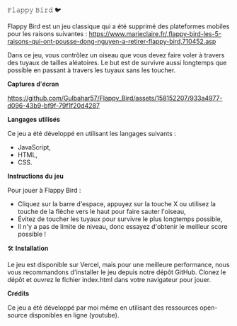 𝙵𝚕𝚊𝚙𝚙𝚢 𝙱𝚒𝚛𝚍 🐦

Flappy Bird est un jeu classique qui a été supprimé des plateformes mobiles pour les raisons suivantes : https://www.marieclaire.fr/,flappy-bird-les-5-raisons-qui-ont-pousse-dong-nguyen-a-retirer-flappy-bird,710452.asp 

Dans ce jeu, vous contrôlez un oiseau que vous devez faire voler à travers des tuyaux de tailles aléatoires. Le but est de survivre aussi longtemps que possible en passant à travers les tuyaux sans les toucher.


𝐂𝐚𝐩𝐭𝐮𝐫𝐞𝐬 𝐝'𝐞́𝐜𝐫𝐚𝐧

https://github.com/Gulbahar57/Flappy_Bird/assets/158152207/933a4977-d096-43b9-bf9f-79f1f20d4287



𝐋𝐚𝐧𝐠𝐚𝐠𝐞𝐬 𝐮𝐭𝐢𝐥𝐢𝐬𝐞́𝐬

Ce jeu a été développé en utilisant les langages suivants :
- JavaScript,
- HTML,
- CSS.

  
𝐈𝐧𝐬𝐭𝐫𝐮𝐜𝐭𝐢𝐨𝐧𝐬 𝐝𝐮 𝐣𝐞𝐮

Pour jouer à Flappy Bird :
- Cliquez sur la barre d'espace, appuyez sur la touche X ou utilisez la touche de la flèche vers le haut pour faire sauter l'oiseau,
- Évitez de toucher les tuyaux pour survivre le plus longtemps possible,
- Il n'y a pas de limite de niveau, donc essayez d'obtenir le meilleur score possible !


🛠️ 𝐈𝐧𝐬𝐭𝐚𝐥𝐥𝐚𝐭𝐢𝐨𝐧

Le jeu est disponible sur Vercel, mais pour une meilleure performance, nous vous recommandons d'installer le jeu depuis notre dépôt GitHub. Clonez le dépôt et ouvrez le fichier index.html dans votre navigateur pour jouer.


𝐂𝐫𝐞́𝐝𝐢𝐭𝐬

Ce jeu a été développé par moi même en utilisant des ressources open-source disponibles en ligne (youtube).
